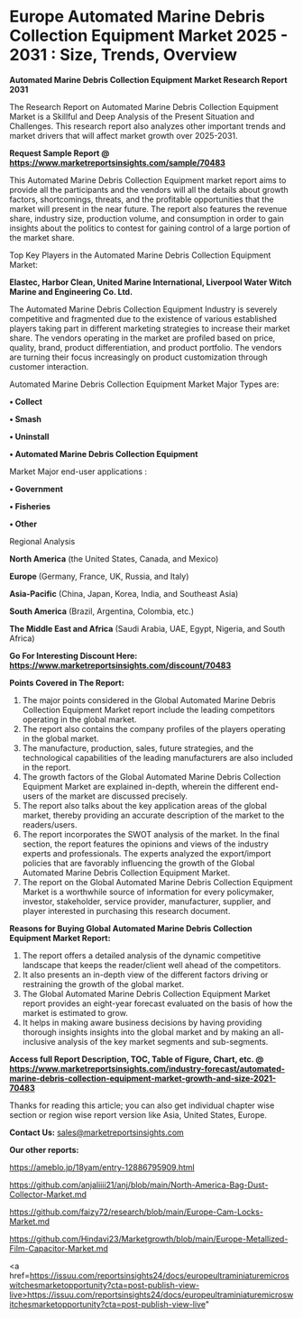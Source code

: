 # Europe Automated Marine Debris Collection Equipment Market 2025 - 2031 : Size, Trends, Overview

<strong>Automated Marine Debris Collection Equipment Market Research Report 2031</strong>

The Research Report on Automated Marine Debris Collection Equipment Market is a Skillful and Deep Analysis of the Present Situation and Challenges. This research report also analyzes other important trends and market drivers that will affect market growth over 2025-2031.

<strong>Request Sample Report @ <a href=https://www.marketreportsinsights.com/sample/70483>https://www.marketreportsinsights.com/sample/70483</a></strong>

This Automated Marine Debris Collection Equipment market report aims to provide all the participants and the vendors will all the details about growth factors, shortcomings, threats, and the profitable opportunities that the market will present in the near future. The report also features the revenue share, industry size, production volume, and consumption in order to gain insights about the politics to contest for gaining control of a large portion of the market share.

Top Key Players in the Automated Marine Debris Collection Equipment Market:

<strong>Elastec, Harbor Clean, United Marine International, Liverpool Water Witch Marine and Engineering Co. Ltd.</strong>

The Automated Marine Debris Collection Equipment Industry is severely competitive and fragmented due to the existence of various established players taking part in different marketing strategies to increase their market share. The vendors operating in the market are profiled based on price, quality, brand, product differentiation, and product portfolio. The vendors are turning their focus increasingly on product customization through customer interaction.

Automated Marine Debris Collection Equipment Market Major Types are:

<strong>• Collect

• Smash

• Uninstall

• Automated Marine Debris Collection Equipment</strong>

Market Major end-user applications :

<strong>• Government

• Fisheries

• Other</strong>

Regional Analysis

</u><strong><b>North America</b></strong> (the United States, Canada, and Mexico)

<strong><b>Europe </b></strong>(Germany, France, UK, Russia, and Italy)

<strong><b>Asia-Pacific</b></strong> (China, Japan, Korea, India, and Southeast Asia)

<strong><b>South America</b></strong> (Brazil, Argentina, Colombia, etc.)

<strong><b>The Middle East and Africa</b></strong> (Saudi Arabia, UAE, Egypt, Nigeria, and South Africa)

<strong>Go For Interesting Discount Here: <a href=https://www.marketreportsinsights.com/discount/70483>https://www.marketreportsinsights.com/discount/70483</a></strong>

<strong>Points Covered in The Report:</strong>
<ol>
  <li>The major points considered in the Global Automated Marine Debris Collection Equipment Market report include the leading competitors operating in the global market.</li>
  <li>The report also contains the company profiles of the players operating in the global market.</li>
  <li>The manufacture, production, sales, future strategies, and the technological capabilities of the leading manufacturers are also included in the report.</li>
  <li>The growth factors of the Global Automated Marine Debris Collection Equipment Market are explained in-depth, wherein the different end-users of the market are discussed precisely.</li>
  <li>The report also talks about the key application areas of the global market, thereby providing an accurate description of the market to the readers/users.</li>
  <li>The report incorporates the SWOT analysis of the market. In the final section, the report features the opinions and views of the industry experts and professionals. The experts analyzed the export/import policies that are favorably influencing the growth of the Global Automated Marine Debris Collection Equipment Market.</li>
  <li>The report on the Global Automated Marine Debris Collection Equipment Market is a worthwhile source of information for every policymaker, investor, stakeholder, service provider, manufacturer, supplier, and player interested in purchasing this research document.</li>
</ol>
<strong>Reasons for Buying Global Automated Marine Debris Collection Equipment Market Report:</strong>

<ol>
  <li>The report offers a detailed analysis of the dynamic competitive landscape that keeps the reader/client well ahead of the competitors.</li>
  <li>It also presents an in-depth view of the different factors driving or restraining the growth of the global market.</li>
  <li>The Global Automated Marine Debris Collection Equipment Market report provides an eight-year forecast evaluated on the basis of how the market is estimated to grow.</li>
  <li>It helps in making aware business decisions by having providing thorough insights insights into the global market and by making an all-inclusive analysis of the key market segments and sub-segments.</li>
</ol>
<strong>Access full Report Description, TOC, Table of Figure, Chart, etc. @ <a href=https://www.marketreportsinsights.com/industry-forecast/automated-marine-debris-collection-equipment-market-growth-and-size-2021-70483>https://www.marketreportsinsights.com/industry-forecast/automated-marine-debris-collection-equipment-market-growth-and-size-2021-70483</a></strong>


Thanks for reading this article; you can also get individual chapter wise section or region wise report version like Asia, United States, Europe.

<strong>Contact Us:</strong>
sales@marketreportsinsights.com

<strong>Our other reports:</strong>

<a href=https://ameblo.jp/18yam/entry-12886795909.html>https://ameblo.jp/18yam/entry-12886795909.html</a>

<a href=https://github.com/anjaliiii21/anj/blob/main/North-America-Bag-Dust-Collector-Market.md>https://github.com/anjaliiii21/anj/blob/main/North-America-Bag-Dust-Collector-Market.md</a>

<a href=https://github.com/faizy72/research/blob/main/Europe-Cam-Locks-Market.md>https://github.com/faizy72/research/blob/main/Europe-Cam-Locks-Market.md</a>

<a href=https://github.com/Hindavi23/Marketgrowth/blob/main/Europe-Metallized-Film-Capacitor-Market.md>https://github.com/Hindavi23/Marketgrowth/blob/main/Europe-Metallized-Film-Capacitor-Market.md</a>

<a href=https://issuu.com/reportsinsights24/docs/europeultraminiaturemicroswitchesmarketopportunity?cta=post-publish-view-live>https://issuu.com/reportsinsights24/docs/europeultraminiaturemicroswitchesmarketopportunity?cta=post-publish-view-live</a>"
